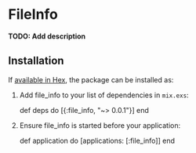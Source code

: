 # FileInfo

**TODO: Add description**

## Installation

If [available in Hex](https://hex.pm/docs/publish), the package can be installed as:

  1. Add file_info to your list of dependencies in `mix.exs`:

        def deps do
          [{:file_info, "~> 0.0.1"}]
        end

  2. Ensure file_info is started before your application:

        def application do
          [applications: [:file_info]]
        end

